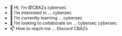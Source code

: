 - 👋 Hi, I’m @CBAZs cybersec
- 👀 I’m interested in ... cybersec
- 🌱 I’m currently learning ... cybersec
- 💞️ I’m looking to collaborate on ... cybersec
cybersec
- 📫 How to reach me ... Discord CBAZs

<!---
CBAZs/CBAZs is a ✨ special ✨ repository because its `README.md` (this file) appears on your GitHub profile.
You can click the Preview link to take a look at your changes.
--->
